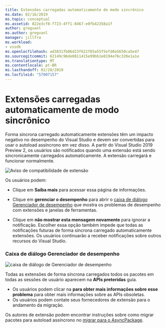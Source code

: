 ```yaml
---
title: Extensões carregadas automaticamente de modo sincrônico
ms.date: 02/16/2019
ms.topic: conceptual
ms.assetid: 822e3cf8-f723-4ff1-8467-e0fb42358a1f
author: gregvanl
ms.author: gregvanl
manager: jillfra
ms.workload:
- vssdk
ms.openlocfilehash: ad3831fb06d23f622f85a55f5efd0a5650ca5e47
ms.sourcegitcommit: 62149c96de0811415e99bb1e0194e76c320e1a1e
ms.translationtype: MT
ms.contentlocale: pt-BR
ms.lasthandoff: 02/28/2019
ms.locfileid: "57007157"
---
```

# <a name="synchronously-autoloaded-extensions"></a>Extensões carregadas automaticamente de modo sincrônico

Forma síncrona carregado automaticamente extensões têm um impacto negativo no desempenho do Visual Studio e devem ser convertidas para usar o autoload assíncrono em vez disso. A partir do Visual Studio 2019 Preview 2, os usuários são notificados quando uma extensão está sendo sincronicamente carregados automaticamente. A extensão carregará e funcionar normalmente.

![Aviso de compatibilidade de extensão](media/extension-compatibility-warning.png)

Os usuários podem:

- Clique em **Saiba mais** para acessar essa página de informações.

- Clique em **gerenciar o desempenho** para abrir o [caixa de diálogo Gerenciador de desempenho](#performance-manager-dialog) que mostra os problemas de desempenho com extensões e janelas de ferramentas.

- Clique em **não mostrar esta mensagem novamente** para ignorar a notificação. Escolher essa opção também impede que todas as notificações futuras de forma síncrona carregado automaticamente extensões. Os usuários continuarão a receber notificações sobre outros recursos do Visual Studio.

### <a name="performance-manager-dialog"></a>Caixa de diálogo Gerenciador de desempenho

![caixa de diálogo de Gerenciador de desempenho](media/performance-manager.png)

Todas as extensões de forma síncrona carregados todos os pacotes em todas as sessões de usuário aparecem na **APIs preteridas** guia.

* Os usuários podem clicar na **para obter mais informações sobre esse problema** para obter mais informações sobre as APIs obsoletas.
* Os usuários podem contate seus fornecedores de extensão para o andamento da migração.

Os autores de extensão podem encontrar instruções sobre como migrar pacotes para autoload assíncrono no [migrar para o AsyncPackage](https://github.com/Microsoft/VSSDK-Extensibility-Samples/tree/master/AsyncPackageMigration).

